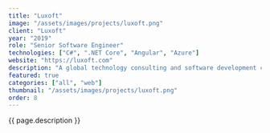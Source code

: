 ```yaml
---
title: "Luxoft"
image: "/assets/images/projects/luxoft.png"
client: "Luxoft"
year: "2019"
role: "Senior Software Engineer"
technologies: ["C#", ".NET Core", "Angular", "Azure"]
website: "https://luxoft.com"
description: "A global technology consulting and software development company delivering innovative solutions for enterprise clients."
featured: true
categories: ["all", "web"]
thumbnail: "/assets/images/projects/luxoft.png"
order: 8
---
```


{{ page.description }} 